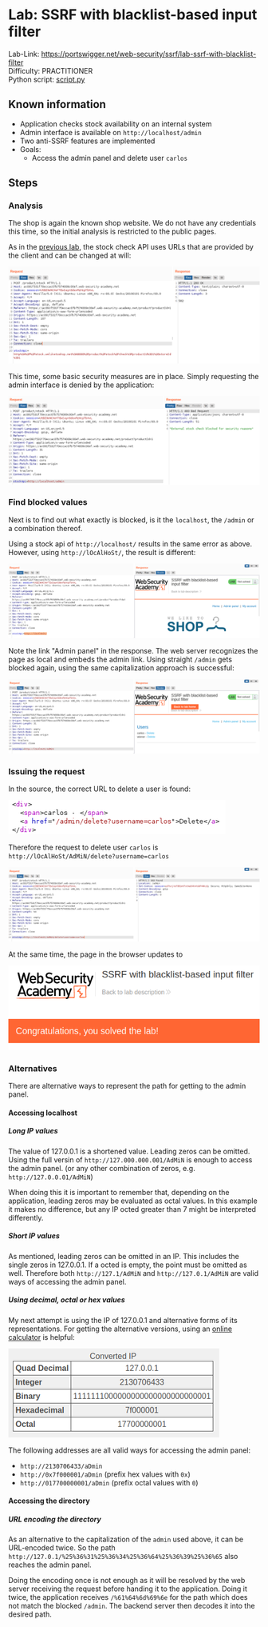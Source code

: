 # Lab: SSRF with blacklist-based input filter

Lab-Link: <https://portswigger.net/web-security/ssrf/lab-ssrf-with-blacklist-filter>  
Difficulty: PRACTITIONER  
Python script: [script.py](script.py)  

## Known information

- Application checks stock availability on an internal system
- Admin interface is available on `http://localhost/admin`
- Two anti-SSRF features are implemented
- Goals:
  - Access the admin panel and delete user `carlos`

## Steps

### Analysis

The shop is again the known shop website. We do not have any credentials this time, so the initial analysis is restricted to the public pages.

As in the [previous lab](../Basic_SSRF_against_the_local_server/README.md), the stock check API uses URLs that are provided by the client and can be changed at will:

![request_api](img/request_api.png)

This time, some basic security measures are in place. Simply requesting the admin interface is denied by the application:

![request_denied](img/request_denied.png)

### Find blocked values

Next is to find out what exactly is blocked, is it the `localhost`, the `/admin` or a combination thereof.

Using a stock api of `http://localhost/` results in the same error as above. However, using `http://lOcAlHoSt/`, the result is different:

![capitalization](img/capitalization.png)

Note the link "Admin panel" in the response. The web server recognizes the page as local and embeds the admin link. Using straight `/admin` gets blocked again, using the same capitalization approach is successful:

![capitalization_2](img/capitalization_2.png)

### Issuing the request

In the source, the correct URL to delete a user is found:

![link_to_delete_carlos](img/link_to_delete_carlos.png)

Therefore the request to delete user `carlos` is `http://lOcAlHoSt/AdMiN/delete?username=carlos`

![request](img/request.png)

At the same time, the page in the browser updates to

![success](img/success.png)

### Alternatives

There are alternative ways to represent the path for getting to the admin panel.

#### Accessing localhost

##### Long IP values

The value of 127.0.0.1 is a shortened value. Leading zeros can be omitted. Using the full versin of `http://127.000.000.001/AdMiN` is enough to access the admin panel. (or any other combination of zeros, e.g. `http://127.0.0.01/AdMiN`)

When doing this it is important to remember that, depending on the application, leading zeros may be evaluated as octal values. In this example it makes no difference, but any IP octed greater than 7 might be interpreted differently.

##### Short IP values

As mentioned, leading zeros can be omitted in an IP. This includes the single zeros in 127.0.0.1. If a octed is empty, the point must be omitted as well. Therefore both `http://127.1/AdMiN` and `http://127.0.1/AdMiN` are valid ways of accessing the admin panel.

##### Using decimal, octal or hex values

My next attempt is using the IP of 127.0.0.1 and alternative forms of its representations. For getting the alternative versions, using an [online calculator](https://ipaddress.standingtech.com/online-ip-address-converter) is helpful:

![alternative_ip_representations](img/alternative_ip_representations.png)

The following addresses are all valid ways for accessing the admin panel:

- `http://2130706433/aDmin`
- `http://0x7f000001/aDmin` (prefix hex values with `0x`)
- `http://017700000001/aDmin` (prefix octal values with `0`)

#### Accessing the directory

##### URL encoding the directory

As an alternative to the capitalization of the `admin` used above, it can be URL-encoded twice. So the path `http://127.0.1/%25%36%31%25%36%34%25%36%64%25%36%39%25%36%65` also reaches the admin panel.

Doing the encoding once is not enough as it will be resolved by the web server receiving the request before handing it to the application. Doing it twice, the application receives `/%61%64%6d%69%6e` for the path which does not match the blocked `/admin`. The backend server then decodes it into the desired path.
